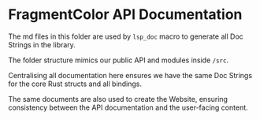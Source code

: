 # FragmentColor API Documentation

The md files in this folder are used by `lsp_doc` macro
to generate all Doc Strings in the library.

The folder structure mimics our public API and modules inside `/src`.

Centralising all documentation here ensures we have the same Doc Strings
for the core Rust structs and all bindings.

The same documents are also used to create the Website,
ensuring consistency between the API documentation and the user-facing content.

